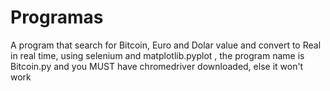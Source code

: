 # Programas
A program that search for Bitcoin, Euro and Dolar value and convert to Real in real time, using selenium and matplotlib.pyplot , the program name is Bitcoin.py and you MUST have chromedriver downloaded, else it won't work

